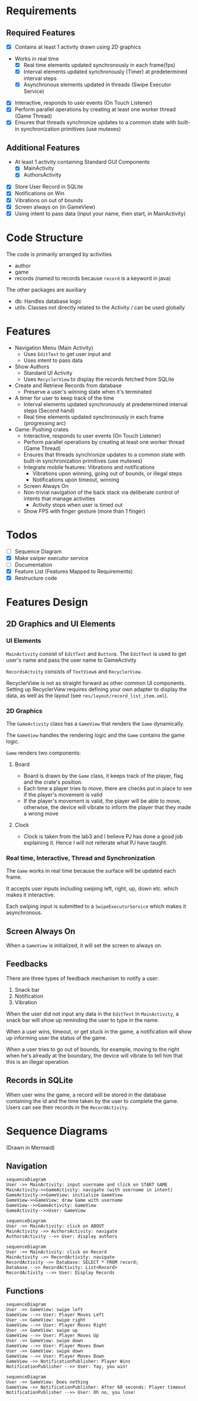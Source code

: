 # Requirements
## Required Features

- [x] Contains at least 1 activity drawn using 2D graphics
- Works in real time
    - [x] Real time elements updated synchronously in each frame(fps)
    - [x] Interval elements updated synchronously (Timer) at predetermined interval steps
    - [x] Asynchronous elements updated in threads (Swipe Executor Service)
- [x] Interactive, responds to user events (On Touch Listener)
- [x] Perform parallel operations by creating at least one worker thread (Game Thread)
- [x] Ensures that threads synchronize updates to a common state with built-in synchronization primitives (use mutexes)

## Additional Features

- At least 1 activity containing Standard GUI Components 
    - [x] MainActivity
    - [x] AuthorsActivity
- [x] Store User Record in SQLite
- [x] Notifications on Win
- [x] Vibrations on out of bounds
- [x] Screen always on (in GameView)
- [x] Using intent to pass data (input your name, then start, in MainActivity)

# Code Structure

The code is primarily arranged by activities
  - author
  - game
  - records (named to records because `record` is a keyword in java)

The other packages are auxiliary
  - db: Handles database logic
  - utils: Classes not directly related to the Activity / can be used globally

# Features

- Navigation Menu (Main Activity)
  - Uses `EditText` to get user input and
  - Uses intent to pass data
- Show Authors
  - Standard UI Activity
  - Uses `RecyclerView` to display the records fetched from SQLite
- Create and Retrieve Records from database
  - Preserve a user's winning state when it's terminated
- A timer for user to keep track of the time
  - Interval elements updated synchronously at predetermined interval steps (Second hand)
  - Real time elements updated synchronously in each frame (progressing arc)
- Game: Pushing crates
  - Interactive, responds to user events (On Touch Listener)
  - Perform parallel operations by creating at least one worker thread (Game Thread)
  - Ensures that threads synchronize updates to a common state with built-in synchronization primitives (use mutexes)
  - Integrate mobile features: Vibrations and notifications
    - Vibrations upon winning, going out of bounds, or illegal steps
    - Notifications upon timeout, winning
  - Screen Always On
  - Non-trivial navigation of the back stack via deliberate control of intents that manage activities 
    - Activity stops when user is timed out
  - Show FPS with finger gesture (more than 1 finger)

# Todos

- [ ] Sequence Diagram
- [x] Make swiper executor service
- [ ] Documentation
- [x] Feature List (Features Mapped to Requirements)
- [x] Restructure code

# Features Design

## 2D Graphics and UI Elements

### UI Elements

`MainActivity` consist of `EditText` and `Button`s. The `EditText` is used to get user's name and pass the user name to GameActivity

`RecordsActvity` consists of `TextView`s and `RecyclerView`. 

RecyclerView is not as straight forward as other common UI components. Setting up RecyclerView requires 
defining your own adapter to display the data, as well as the layout (see `res/layout/record_list_item.xml`).

### 2D Graphics

The `GameActivity` class has a `GameView` that renders the `Game` dynamically.

The `GameView` handles the rendering logic and the `Game` contains the game logic.

`Game` renders two components:

1. Board 
   - Board is drawn by the `Game` class, it keeps track of the player, flag and the crate's position.
   - Each time a player tries to move, there are checks put in place to see if the player's movement is valid
   - If the player's movement is valid, the player will be able to move, otherwise, the device will 
     vibrate to inform the player that they made a wrong move
   
2. Clock
   - Clock is taken from the lab3 and I believe PJ has done a good job explaining it. 
     Hence I will not reiterate what PJ have taught.

### Real time, Interactive, Thread and Synchronization

The `Game` works in real time because the surface will be updated each frame.

It accepts user inputs including swiping left, right, up, down etc. which makes it interactive.

Each swiping input is submitted to a `SwipeExecutorService` which makes it asynchronous.

## Screen Always On

When a `GameView` is initialized, it will set the screen to always on.

## Feedbacks

There are three types of feedback mechanism to notify a user:
1. Snack bar
2. Notification 
3. Vibration

When the user did not input any data in the `EditText` in `MainActivity`, a snack bar will show up reminding the user to type in the name.

When a user wins, timeout, or get stuck in the game, a notification will show up informing user the status of the game.

When a user tries to go out of bounds, for example, moving to the right when he's already at the boundary, the device will vibrate to tell him that this is an illegal operation.

## Records in SQLite

When user wins the game, a record will be stored in the database containing the id and the time taken by the user to complete the game. Users can see their records in the `RecordActivity`.

# Sequence Diagrams

(Drawn in Mermaid)

## Navigation

```mermaid
sequenceDiagram
User ->> MainActivity: input username and click on START GAME
MainActivity->>GameActivity: navigate (with username in intent)
GameActivity->>GameView: initialize GameView
GameView->>GameView: draw Game with username
GameView-->>GameActivity: GameView
GameActivity-->>User: GameView
```

```mermaid
sequenceDiagram
User ->> MainActivity: click on ABOUT
MainActivity ->> AuthorsActivity: navigate
AuthorsActivity -->> User: display authors
```

```mermaid
sequenceDiagram
User ->> MainActivity: click on Record
MainActivity ->> RecordActivity: navigate
RecordActivity ->> Database: SELECT * FROM record;
Database -->> RecordActivity: List<Record>
RecordActivity -->> User: Display Records
```

## Functions

```mermaid
sequenceDiagram
User ->> GameView: swipe left
GameView -->> User: Player Moves Left
User ->> GameView: swipe right
GameView -->> User: Player Moves Right
User ->> GameView: swipe up
GameView -->> User: Player Moves Up
User ->> GameView: swipe down
GameView -->> User: Player Moves Down
User ->> GameView: swipe down
GameView -->> User: Player Moves Down
GameView ->> NotificationPublisher: Player Wins 
NotificationPublisher -->> User: Yay, you win!
```

```mermaid
sequenceDiagram
User ->> GameView: Does nothing
GameView ->> NotificationPublisher: After 60 seconds: Player timeout 
NotificationPublisher -->> User: Oh no, you lose!
```
